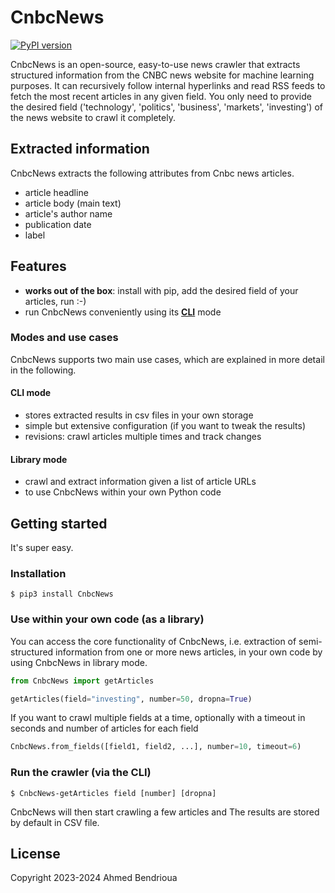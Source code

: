 # **CnbcNews** #

[![PyPI version](https://img.shields.io/pypi/v/CnbcNews.svg)](https://pypi.org/project/CnbcNews/)

CnbcNews is an open-source, easy-to-use news crawler that extracts structured information from the CNBC news website for machine learning purposes. It can recursively follow internal hyperlinks and read RSS feeds to fetch the most recent articles in any given field. You only need to provide the desired field ('technology', 'politics', 'business', 'markets', 'investing') of the news website to crawl it completely.

## Extracted information
CnbcNews extracts the following attributes from Cnbc news articles.
* article headline
* article body (main text)
* article's author name
* publication date
* label

## Features
* **works out of the box**: install with pip, add the desired field of your articles, run :-)
* run CnbcNews conveniently using its [**CLI**](#run-the-crawler-via-the-cli) mode

### Modes and use cases
CnbcNews supports two main use cases, which are explained in more detail in the following.

#### CLI mode
* stores extracted results in csv files in your own storage
* simple but extensive configuration (if you want to tweak the results)
* revisions: crawl articles multiple times and track changes

#### Library mode
* crawl and extract information given a list of article URLs
* to use CnbcNews within your own Python code

## Getting started
It's super easy.

### Installation
```
$ pip3 install CnbcNews
```

### Use within your own code (as a library)
You can access the core functionality of CnbcNews, i.e. extraction of semi-structured information from one or more news articles, in your own code by using CnbcNews in library mode.

```python
from CnbcNews import getArticles

getArticles(field="investing", number=50, dropna=True)
```

If you want to crawl multiple fields at a time, optionally with a timeout in seconds and number of articles for each field
```python
CnbcNews.from_fields([field1, field2, ...], number=10, timeout=6)
```

### Run the crawler (via the CLI)

```
$ CnbcNews-getArticles field [number] [dropna]
```

CnbcNews will then start crawling a few articles and The results are stored by default in CSV file.

## License

Copyright 2023-2024 Ahmed Bendrioua